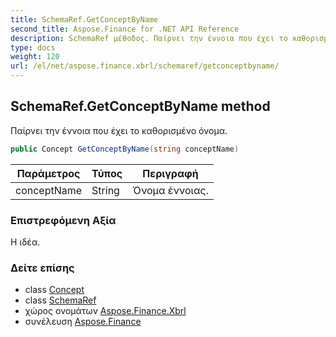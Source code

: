 ```yaml
---
title: SchemaRef.GetConceptByName
second_title: Aspose.Finance for .NET API Reference
description: SchemaRef μέθοδος. Παίρνει την έννοια που έχει το καθορισμένο όνομα.
type: docs
weight: 120
url: /el/net/aspose.finance.xbrl/schemaref/getconceptbyname/
---
```

## SchemaRef.GetConceptByName method

Παίρνει την έννοια που έχει το καθορισμένο όνομα.

```csharp
public Concept GetConceptByName(string conceptName)
```

| Παράμετρος | Τύπος | Περιγραφή |
| --- | --- | --- |
| conceptName | String | Όνομα έννοιας. |

### Επιστρεφόμενη Αξία

Η ιδέα.

### Δείτε επίσης

* class [Concept](../../concept/)
* class [SchemaRef](../)
* χώρος ονομάτων [Aspose.Finance.Xbrl](../../schemaref/)
* συνέλευση [Aspose.Finance](../../../)


